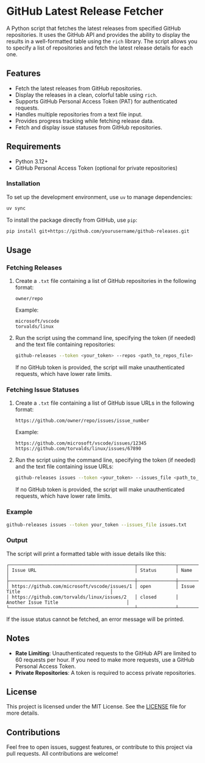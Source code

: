 # GitHub Latest Release Fetcher

A Python script that fetches the latest releases from specified GitHub repositories. It uses the GitHub API and provides the ability to display the results in a well-formatted table using the `rich` library. The script allows you to specify a list of repositories and fetch the latest release details for each one.

## Features

- Fetch the latest releases from GitHub repositories.
- Display the releases in a clean, colorful table using `rich`.
- Supports GitHub Personal Access Token (PAT) for authenticated requests.
- Handles multiple repositories from a text file input.
- Provides progress tracking while fetching release data.
- Fetch and display issue statuses from GitHub repositories.

## Requirements

- Python 3.12+
- GitHub Personal Access Token (optional for private repositories)

### Installation

To set up the development environment, use `uv` to manage dependencies:

```bash
uv sync
```

To install the package directly from GitHub, use `pip`:

```bash
pip install git+https://github.com/yourusername/github-releases.git
```

## Usage

### Fetching Releases

1. Create a `.txt` file containing a list of GitHub repositories in the following format:

    ```
    owner/repo
    ```

    Example:

    ```
    microsoft/vscode
    torvalds/linux
    ```

2. Run the script using the command line, specifying the token (if needed) and the text file containing repositories:

    ```bash
    github-releases --token <your_token> --repos <path_to_repos_file>
    ```

   If no GitHub token is provided, the script will make unauthenticated requests, which have lower rate limits.

### Fetching Issue Statuses

1. Create a `.txt` file containing a list of GitHub issue URLs in the following format:

    ```
    https://github.com/owner/repo/issues/issue_number
    ```

    Example:

    ```
    https://github.com/microsoft/vscode/issues/12345
    https://github.com/torvalds/linux/issues/67890
    ```

2. Run the script using the command line, specifying the token (if needed) and the text file containing issue URLs:

    ```bash
    github-releases issues --token <your_token> --issues_file <path_to_issues_file>
    ```

   If no GitHub token is provided, the script will make unauthenticated requests, which have lower rate limits.

### Example

```bash
github-releases issues --token your_token --issues_file issues.txt
```

### Output

The script will print a formatted table with issue details like this:

```
┌──────────────────────────────────────────────┬──────────────┬─────────────────────────────────────────────┐
│ Issue URL                                    │ Status       │ Name                                        │
├──────────────────────────────────────────────┼──────────────┼─────────────────────────────────────────────┤
│ https://github.com/microsoft/vscode/issues/1 │ open         │ Issue Title                                 │
│ https://github.com/torvalds/linux/issues/2   │ closed       │ Another Issue Title                         │
└──────────────────────────────────────────────┴──────────────┴─────────────────────────────────────────────┘
```

If the issue status cannot be fetched, an error message will be printed.

## Notes

- **Rate Limiting**: Unauthenticated requests to the GitHub API are limited to 60 requests per hour. If you need to make more requests, use a GitHub Personal Access Token.
- **Private Repositories**: A token is required to access private repositories.

## License

This project is licensed under the MIT License. See the [LICENSE](LICENSE) file for more details.

## Contributions

Feel free to open issues, suggest features, or contribute to this project via pull requests. All contributions are welcome!
